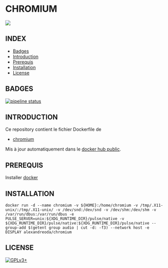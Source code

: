 # CHROMIUM

<img src="https://upload.wikimedia.org/wikipedia/commons/thumb/f/f3/Chromium_Material_Icon.png/220px-Chromium_Material_Icon.png" />


## INDEX

- [Badges](#BADGES)
- [Introduction](#INTRODUCTION)
- [Prerequis](#PREREQUIS)
- [Installation](#INSTALLATION)
- [License](#LICENSE)


## BADGES

[![pipeline status](https://gitlab.com/oda-alexandre/chromium/badges/master/pipeline.svg)](https://gitlab.com/oda-alexandre/chromium/commits/master)


## INTRODUCTION

Ce repository contient le fichier Dockerfile de
- [chromium](https://www.chromium.org)

Mis à jour automatiquement dans le [docker hub  public](https://hub.docker.com/r/alexandreoda/chromium/).


## PREREQUIS

Installer [docker](https://www.docker.com)


## INSTALLATION

```
docker run -d --name chromium -v ${HOME}:/home/chromium -v /tmp/.X11-unix/:/tmp/.X11-unix/ -v /dev/snd:/dev/snd -v /dev/shm:/dev/shm -v /var/run/dbus:/var/run/dbus -e PULSE_SERVER=unix:${XDG_RUNTIME_DIR}/pulse/native -v ${XDG_RUNTIME_DIR}/pulse/native:${XDG_RUNTIME_DIR}/pulse/native --group-add $(getent group audio | cut -d: -f3) --network host -e DISPLAY alexandreoda/chromium
```


## LICENSE

[![GPLv3+](http://gplv3.fsf.org/gplv3-127x51.png)](https://github.com/oda-alexandre/chromium/blob/master/LICENSE)
